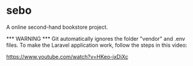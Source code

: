 # sebo
 A online second-hand bookstore project.

*** WARNING ***
Git automatically ignores the folder "vendor" and .env files. To make the Laravel application work, follow the steps in this video:

https://www.youtube.com/watch?v=HKeo-ixDiXc